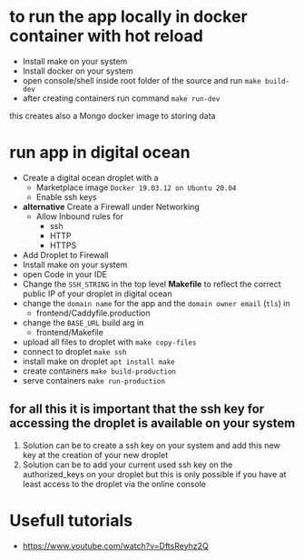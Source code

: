 # to run the app locally in docker container with hot reload

- Install make on your system
- Install docker on your system
- open console/shell inside root folder of the source and run `make build-dev`
- after creating containers run command `make run-dev`

this creates also a Mongo docker image to storing data

# run app in digital ocean

- Create a digital ocean droplet with a
  - Marketplace image `Docker 19.03.12 on Ubuntu 20.04`
  - Enable ssh keys
- **alternative** Create a Firewall under Networking
  - Allow Inbound rules for
    - ssh
    - HTTP
    - HTTPS
- Add Droplet to Firewall
- Install make on your system
- open Code in your IDE
- Change the `SSH_STRING` in the top level **Makefile** to reflect the correct public IP of your droplet in digital ocean
- change the `domain name` for the app and the `domain owner email` (`tls`) in
  - frontend/Caddyfile.production
- change the `BASE_URL` build arg in
  - frontend/Makefile
- upload all files to droplet with `make copy-files`
- connect to droplet `make ssh`
- install make on droplet `apt install make`
- create containers `make build-production`
- serve containers `make run-production`

## for all this it is important that the ssh key for accessing the droplet is available on your system

1. Solution can be to create a ssh key on your system and add this new key at the creation of your new droplet
2. Solution can be to add your current used ssh key on the authorized_keys on your droplet but this is only possible if you have at least access to the droplet via the online console

# Usefull tutorials

- https://www.youtube.com/watch?v=DftsReyhz2Q
